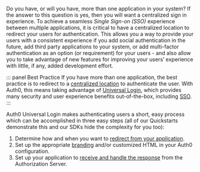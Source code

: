 Do you have, or will you have, more than one application in your system? If the answer to this question is yes, then you will want a centralized sign in experience. To achieve a seamless <dfn data-key="single-sign-on">Single Sign-on (SSO)</dfn> experience between multiple applications, it is critical to have a centralized location to redirect your users for authentication. This allows you a way to provide your users with a consistent experience if you add social authentication in the future, add third party applications to your system, or add multi-factor authentication as an option (or requirement) for your users - and also allow you to take advantage of new features for improving your users’ experience with little, if any, added development effort.

::: panel Best Practice
If you have more than one application, the best practice is to redirect to a [centralized location](/hosted-pages/login) to authenticate the user. With Auth0, this means taking advantage of [Universal Login](/universal-login), which provides many security and user experience benefits out-of-the-box, including [SSO](/sso/current).
:::

Auth0 Universal Login makes authenticating users a short, easy process which can be accomplished in three easy steps (all of our Quickstarts demonstrate this and our SDKs hide the complexity for you too):

1. Determine how and when you want to [redirect from your application](#application-integration).
2. Set up the appropriate [branding](/architecture-scenarios/implementation/${platform}/${platform}-branding) and/or customized HTML in your Auth0 configuration.
3. Set up your application to [receive and handle the response](#application-integration) from the Authorization Server.
